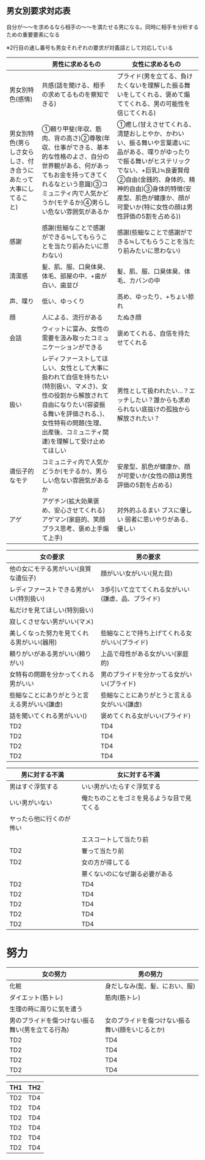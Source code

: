 ## 男女別要求対応表
自分が〜〜を求めるなら相手の〜〜を満たせる男になる。同時に相手を分析するための重要要素になる

※2行目の通し番号も男女それぞれの要求が対義語として対応している

|  | 男性に求めるもの | 女性に求めるもの |
----|----|---- 
| 男女別特色(感情) | 共感(話を聞ける、相手の求めてるものを察知できる) | プライド(男を立てる、負けたくないを理解した振る舞いをしてくれる、褒めて煽ててくれる、男の可能性を信じてくれる) |
| 男女別特色(男らしさ女らしさ、付き合うにあたって大事にしてること) | ①頼り甲斐(年収、筋肉、背の高さ)②尊敬(年収、仕事ができる、基本的な性格のよさ、自分の世界観がある、何があってもお金を持ってきてくれるなという意識)③コミュニティ内で人気かどうか(モテるか)④男らしい危ない雰囲気があるか | ①癒し(甘えさせてくれる、清楚おしとやか、かわいい、振る舞いや言葉遣いに品がある、喋りがゆったりで振る舞いがヒステリックでない、+巨乳)≒良妻賢母②自由(金銭的、身体的、精神的自由)③身体的特徴(安産型、肌色が健康か、顔が可愛いか(特に女性の顔は男性評価の5割を占める)) |
| 感謝 | 感謝(些細なことで感謝ができる≒してもらうことを当たり前みたいに思わない) | 感謝(些細なことで感謝ができる≒してもらうことを当たり前みたいに思わない) |
| 清潔感 | 髪、肌、服、口臭体臭、体毛、部屋の中、+歯が白い、歯並び | 髪、肌、服、口臭体臭、体毛、カバンの中 |
| 声、喋り | 低い、ゆっくり | 高め、ゆったり、+ちょい掠れ |
| 顔 | 人による、流行がある | たぬき顔 |
| 会話 | ウィットに富み、女性の需要を汲み取ったコミュニケーションができる | 褒めてくれる、自信を持たせてくれる |
| 扱い | レディファーストしてほしい、女性として大事に扱われて自信を持ちたい(特別扱い、マメさ)、女性の役割から解放されて自由になりたい(容姿振る舞いを評価される、)、女性特有の問題(生理、出産後、コミュニティ関連)を理解して受け止めてほしい | 男性として扱われたい…？エッチしたい？誰からも求められない底抜けの孤独から解放されたい？ |
| 遺伝子的なモテ | コミュニティ内で人気かどうか(モテるか)、男らしい危ない雰囲気があるか | 安産型、肌色が健康か、顔が可愛いか(女性の顔は男性評価の5割を占める) |
| アゲ | アゲチン(拡大効果褒め、安心させてくれる)	アゲマン(家庭的、笑顔プラス思考、褒め上手煽て上手) | 対外的ふるまい	ブスに優しい	弱者に思いやりがある、優しい |

| 女の要求 | 男の要求 |
----|---- 
| 他の女にモテる男がいい(良質な遺伝子) | 顔がいい女がいい(見た目) |
| レディファーストできる男がいい(特別扱い) | 3歩引いて立ててくれる女がいい(謙虚、品、プライド) |
| 私だけを見てほしい(特別扱い) |  |
| 寂しくさせない男がいい(マメ) |  |
| 美しくなった努力を見てくれる男がいい(器用) | 些細なことで持ち上げてくれる女がいい(プライド) |
| 頼りがいがある男がいい(頼りがい) | 上品で母性がある女がいい(家庭的) |
| 女特有の問題を分かってくれる男がいい | 男のプライドを分かってる女がいい(プライド) |
| 些細なことにありがとうと言える男がいい(謙虚) | 些細なことにありがとうと言える女がいい(謙虚) |
| 話を聞いてくれる男がいい() | 褒めてくれる女がいい(プライド) |
| TD2 | TD4 |
| TD2 | TD4 |
| TD2 | TD4 |
| TD2 | TD4 |


| 男に対する不満 | 女に対する不満 |
----|---- 
| 男はすぐ浮気する | いい男がいたらすぐ浮気する |
| いい男がいない | 俺たちのことをゴミを見るような目で見てくる |
| ヤったら他に行くのが怖い |  |
|  | エスコートして当たり前 |
| TD2 | 奢って当たり前 |
| TD2 | 女の方が得してる |
|  | 悪くないのになぜ謝る必要がある |
| TD2 | TD4 |
| TD2 | TD4 |
| TD2 | TD4 |
| TD2 | TD4 |
| TD2 | TD4 |



# 努力

| 女の努力 | 男の努力 |
----|---- 
| 化粧 | 身だしなみ(髭、髪、におい、服) |
| ダイエット(筋トレ) | 筋肉(筋トレ) |
| 生理の時に周りに気を遣う |  |
| 男のプライドを傷つけない振る舞い(男を立てる行為) | 女のプライドを傷つけない振る舞い(顔をいじるとか) |
| TD2 | TD4 |
| TD2 | TD4 |
| TD2 | TD4 |
| TD2 | TD4 |








| TH1 | TH2 |
----|---- 
| TD2 | TD4 |
| TD2 | TD4 |
| TD2 | TD4 |
| TD2 | TD4 |
| TD2 | TD4 |
| TD2 | TD4 |





